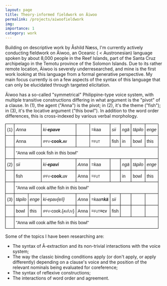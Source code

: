 ```yaml
---
layout: page
title: Theory-informed fieldwork on Äiwoo
permalink: /projects/aiwoofieldwork
img: 
importance: 1
category: work
---
```


Building on descriptive work by Åshild Næss, I'm currently actively conducting fieldwork on Äiwoo, an Oceanic ( < Austronesian) language spoken by about 8,000 people in the Reef Islands, part of the Santa Cruz archipelago in the Temotu province of the Solomon Islands. 
Due to its rather remote location, Äiwoo is severely underresearched, and mine is the first work looking at this language from a formal generative perspective. 
My main focus currently is on a few aspects of the syntax of this language that can only be elucidated through targeted elicitation. 

Äiwoo has a so-called "symmetrical" Philippine-type voice system, with multiple transitive constructions differing in what argument is the "pivot" of a clause.
In (1), the agent ("Anna") is the pivot; in (2), it's the theme ("fish"); in (3), it's the locative argument ("this bowl").
In addition to the word order differences, this is cross-indexed by various verbal morphology.
<style type="text/css">
.tg  {border-collapse:collapse;border-spacing:0;}
.tg td{border-color:black;border-style:solid;border-width:1px;font-family:Arial, sans-serif;font-size:14px;
  overflow:hidden;padding:10px 5px;word-break:normal;}
.tg th{border-color:black;border-style:solid;border-width:1px;font-family:Arial, sans-serif;font-size:14px;
  font-weight:normal;overflow:hidden;padding:10px 5px;word-break:normal;}
.tg .tg-0lax{text-align:left;vertical-align:top}
.tg .tg-8zwo{font-style:italic;text-align:left;vertical-align:top}
</style>
<table class="tg">
<tbody>
  <tr>
    <td class="tg-0lax">(1)</td>
    <td class="tg-8zwo" colspan="2">Anna</td>
    <td class="tg-8zwo">ki-<span style="font-weight:bold">epave</span></td>
    <td class="tg-8zwo"></td>
    <td class="tg-8zwo">=kaa</td>
    <td class="tg-8zwo">sii</td>
    <td class="tg-8zwo">ngä</td>
    <td class="tg-8zwo">täpilo</td>
    <td class="tg-8zwo">enge</td>
  </tr>
  <tr>
    <td class="tg-0lax"></td>
    <td class="tg-0lax" colspan="2">Anna</td>
    <td class="tg-0lax"><font style="font-variant: small-caps">ipfv</font>-<span style="font-weight:bold">cook<font style="font-variant: small-caps">.av</font></span></td>
    <td class="tg-0lax"></td>
    <td class="tg-0lax"><font style="font-variant: small-caps">=fut</font></td>
    <td class="tg-0lax">fish</td>
    <td class="tg-0lax">in</td>
    <td class="tg-0lax">bowl</td>
    <td class="tg-0lax">this</td>
  </tr>
  <tr>
    <td class="tg-0lax"></td>
    <td class="tg-0lax" colspan="9">"Anna will cook fish in this bowl"</td>
  </tr>
  <tr>
    <td class="tg-0lax">(2)</td>
    <td class="tg-8zwo" colspan="2">sii</td>
    <td class="tg-8zwo">ki-<span style="font-weight:bold">epavi</span></td>
    <td class="tg-8zwo">Anna</td>
    <td class="tg-8zwo">=kaa</td>
    <td class="tg-8zwo"></td>
    <td class="tg-8zwo">ngä</td>
    <td class="tg-8zwo">täpilo</td>
    <td class="tg-8zwo">enge</td>
  </tr>
  <tr>
    <td class="tg-0lax"></td>
    <td class="tg-0lax" colspan="2">fish</td>
    <td class="tg-0lax"><font style="font-variant: small-caps">ipfv</font>-<span style="font-weight:bold">cook<font style="font-variant: small-caps">.uv</font></span></td>
    <td class="tg-0lax">Anna</td>
    <td class="tg-0lax"><font style="font-variant: small-caps">=fut</font></td>
    <td class="tg-0lax"></td>
    <td class="tg-0lax">in</td>
    <td class="tg-0lax">bowl</td>
    <td class="tg-0lax">this</td>
  </tr>
  <tr>
    <td class="tg-0lax"></td>
    <td class="tg-0lax" colspan="9">"Anna will cook a/the fish in this bowl"</td>
  </tr>
  <tr>
    <td class="tg-0lax">(3)</td>
    <td class="tg-8zwo">täpilo</td>
    <td class="tg-8zwo">enge</td>
    <td class="tg-8zwo">ki-epav{e/i}</td>
    <td class="tg-8zwo">Anna</td>
    <td class="tg-8zwo">=kaa<span style="font-weight:bold">=kä</span></td>
    <td class="tg-8zwo">sii</td>
    <td class="tg-0lax"></td>
    <td class="tg-0lax"></td>
    <td class="tg-0lax"></td>
  </tr>
  <tr>
    <td class="tg-0lax"></td>
    <td class="tg-0lax">bowl</td>
    <td class="tg-0lax">this</td>
    <td class="tg-0lax"><font style="font-variant: small-caps">ipfv</font>-cook<font style="font-variant: small-caps">.{av/uv}</font></td>
    <td class="tg-0lax">Anna</td>
    <td class="tg-0lax"><font style="font-variant: small-caps">=fut<span style="font-weight:bold">=cv</span></font></td>
    <td class="tg-0lax">fish</td>
    <td class="tg-0lax"></td>
    <td class="tg-0lax"></td>
    <td class="tg-0lax"></td>
  </tr>
  <tr>
    <td class="tg-0lax"></td>
    <td class="tg-0lax" colspan="9">"Anna will cook a/the fish in this bowl"</td>
  </tr>
</tbody>
</table>

Some of the topics I have been researching are:
 - The syntax of Ā-extraction and its non-trivial interactions with the voice system;
 - The way the classic binding conditions apply (or don't apply, or apply differently) depending on a clause's voice and the position of the relevant nominals being evaluated for coreference;
 - The syntax of reflexive constructions;
 - The interactions of word order and agreement.